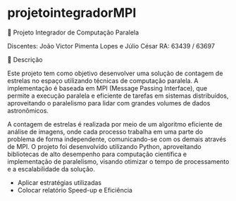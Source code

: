 # projetointegradorMPI

🚀 Projeto Integrador de Computação Paralela

Discentes: João Victor Pimenta Lopes e Júlio César
RA: 63439 / 63697

📜 Descrição

Este projeto tem como objetivo desenvolver uma solução de contagem de estrelas no espaço utilizando técnicas de computação paralela. A implementação é baseada em MPI (Message Passing Interface), que permite a execução paralela e eficiente de tarefas em sistemas distribuídos, aproveitando o paralelismo para lidar com grandes volumes de dados astronômicos.

A contagem de estrelas é realizada por meio de um algoritmo eficiente de análise de imagens, onde cada processo trabalha em uma parte do problema de forma independente, comunicando-se com os demais através de MPI. O projeto foi desenvolvido utilizando Python, aproveitando bibliotecas de alto desempenho para computação científica e implementação de paralelismo, visando otimizar o tempo de processamento e a escalabilidade da solução.

- Aplicar estratégias utilizadas
- Colocar relatório Speed-up e Eficiência
